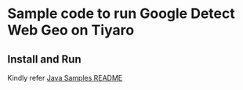 # Sample code to run Google Detect Web Geo on Tiyaro

## Install and Run
Kindly refer [Java Samples README](../../../../../../../../README.md)